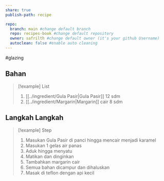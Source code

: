 ```yaml
---
share: true
publish-path: recipe

repo:
  branch: main #change default branch 
  repo: recipes-book #change default repository
  owner: safrilth #change default owner (it's your github Username)
  autoclean: false #enable auto cleaning
---
```

#glazing 
## Bahan

> [!example] List
> 1. [[../ingredient/Gula Pasir|Gula Pasir]] 12 sdm
> 2. [[../ingredient/Margarin|Margarin]] cair 8 sdm

## Langkah Langkah

> [!example] Step
> 1. Masukan Gula Pasir di panci hingga mencair menjadi karamel
> 2. Masukan 1 gelas air panas
> 3. Aduk hingga menyatu
> 4. Matikan dan dinginkan
> 5. Tambahkan margarin cair
> 6. Semua bahan dicampur dan dihaluskan
> 7. Masak di teflon dengan api kecil
